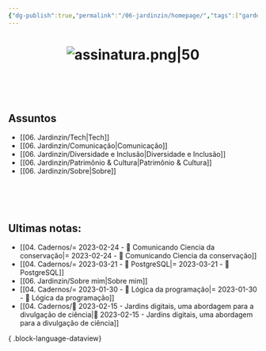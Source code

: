 ```yaml
---
{"dg-publish":true,"permalink":"/06-jardinzin/homepage/","tags":["gardenEntry"],"created":"2023-03-03 09:05","updated":"2023-05-15 22:10"}
---
```


# <center>![assinatura.png|50](/img/user/XX%20-%20Anexos/assinatura.png)</center> 
<br><br><br>
## Assuntos

- [[06. Jardinzin/Tech\|Tech]]
- [[06. Jardinzin/Comunicação\|Comunicação]]
- [[06. Jardinzin/Diversidade e Inclusão\|Diversidade e Inclusão]]
- [[06. Jardinzin/Patrimônio & Cultura\|Patrimônio & Cultura]]
- [[06. Jardinzin/Sobre\|Sobre]]


<br><br><br>
## Ultimas notas:
- [[04. Cadernos/= 2023-02-24 - 📝️ Comunicando Ciencia da conservação\|= 2023-02-24 - 📝️ Comunicando Ciencia da conservação]]
- [[04. Cadernos/= 2023-03-21 - 📝️ PostgreSQL\|= 2023-03-21 - 📝️ PostgreSQL]]
- [[06. Jardinzin/Sobre mim\|Sobre mim]]
- [[04. Cadernos/= 2023-01-30 - 📝️ Lógica da programação\|= 2023-01-30 - 📝️ Lógica da programação]]
- [[04. Cadernos/🌱️ 2023-02-15 - Jardins digitais, uma abordagem para a divulgação de ciência\|🌱️ 2023-02-15 - Jardins digitais, uma abordagem para a divulgação de ciência]]

{ .block-language-dataview}


